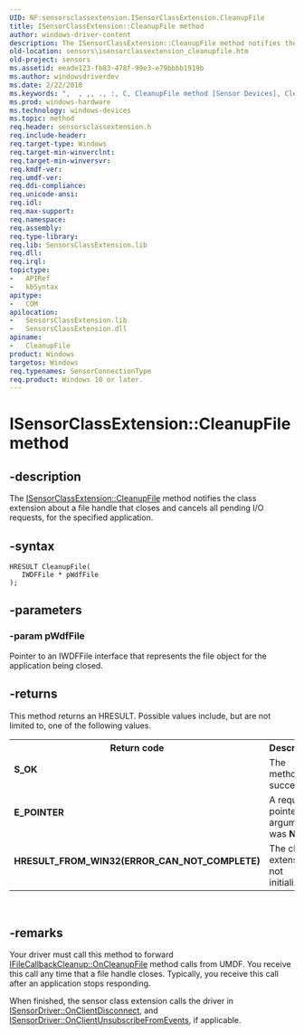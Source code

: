 ```yaml
---
UID: NF:sensorsclassextension.ISensorClassExtension.CleanupFile
title: ISensorClassExtension::CleanupFile method
author: windows-driver-content
description: The ISensorClassExtension::CleanupFile method notifies the class extension about a file handle that closes and cancels all pending I/O requests, for the specified application.
old-location: sensors\isensorclassextension_cleanupfile.htm
old-project: sensors
ms.assetid: eeade123-fb83-478f-99e3-e79bbbb1919b
ms.author: windowsdriverdev
ms.date: 2/22/2018
ms.keywords: ",  , ,, ., :, C, CleanupFile method [Sensor Devices], CleanupFile,ISensorClassExtension.CleanupFile, E, F, I, ISensorClassExtension, ISensorClassExtension::CleanupFile, S, a, e, i, l, n, o, p, r, s, sensors.isensorclassextension_cleanupfile, t, u, x"
ms.prod: windows-hardware
ms.technology: windows-devices
ms.topic: method
req.header: sensorsclassextension.h
req.include-header: 
req.target-type: Windows
req.target-min-winverclnt: 
req.target-min-winversvr: 
req.kmdf-ver: 
req.umdf-ver: 
req.ddi-compliance: 
req.unicode-ansi: 
req.idl: 
req.max-support: 
req.namespace: 
req.assembly: 
req.type-library: 
req.lib: SensorsClassExtension.lib
req.dll: 
req.irql: 
topictype:
-	APIRef
-	kbSyntax
apitype:
-	COM
apilocation:
-	SensorsClassExtension.lib
-	SensorsClassExtension.dll
apiname:
-	CleanupFile
product: Windows
targetos: Windows
req.typenames: SensorConnectionType
req.product: Windows 10 or later.
---
```


# ISensorClassExtension::CleanupFile method


## -description


The <a href="https://msdn.microsoft.com/library/windows/hardware/ff545512">ISensorClassExtension::CleanupFile</a> method notifies the class extension about a file handle that closes and cancels all pending I/O requests, for the specified application.


## -syntax


````
HRESULT CleanupFile(
   IWDFFile * pWdfFile
);
````


## -parameters




### -param pWdfFile

Pointer to an IWDFFile interface that represents the file object for the application being closed.


## -returns



This method returns an HRESULT. Possible values include, but are not limited to, one of the following values.

<table>
<tr>
<th>Return code</th>
<th>Description</th>
</tr>
<tr>
<td width="40%">
<dl>
<dt><b>S_OK</b></dt>
</dl>
</td>
<td width="60%">
The method succeeded.

</td>
</tr>
<tr>
<td width="40%">
<dl>
<dt><b>E_POINTER</b></dt>
</dl>
</td>
<td width="60%">
A required pointer argument was <b>NULL</b>.

</td>
</tr>
<tr>
<td width="40%">
<dl>
<dt><b>HRESULT_FROM_WIN32(ERROR_CAN_NOT_COMPLETE)</b></dt>
</dl>
</td>
<td width="60%">
The class extension is not initialized.

</td>
</tr>
</table>
 




## -remarks



Your driver must call this method to forward <a href="https://msdn.microsoft.com/library/windows/hardware/ff554905">IFileCallbackCleanup::OnCleanupFile</a> method calls from UMDF. You receive this call any time that a file handle closes. Typically, you receive this call after an application stops responding.

When finished, the sensor class extension calls the driver in <a href="https://msdn.microsoft.com/9484610b-4cbd-4c4e-9e60-ef052702325c">ISensorDriver::OnClientDisconnect</a>, and <a href="https://msdn.microsoft.com/library/windows/hardware/ff545598">ISensorDriver::OnClientUnsubscribeFromEvents</a>, if applicable.



